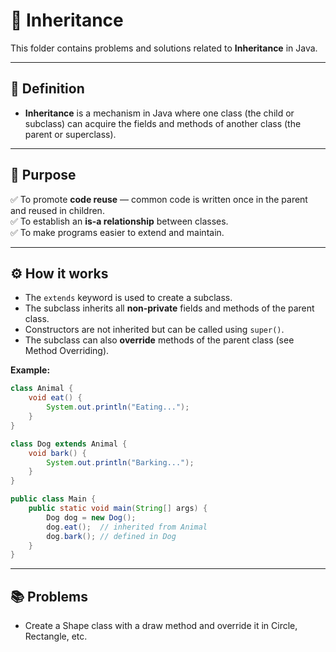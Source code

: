 # 📘 Inheritance

This folder contains problems and solutions related to **Inheritance** in Java.

---

## 📝 Definition

- **Inheritance** is a mechanism in Java where one class (the child or subclass) can acquire the fields and methods of another class (the parent or superclass).

---

## 🎯 Purpose

✅ To promote **code reuse** — common code is written once in the parent and reused in children.  
✅ To establish an **is-a relationship** between classes.  
✅ To make programs easier to extend and maintain.  

---

## ⚙️ How it works

- The `extends` keyword is used to create a subclass.
- The subclass inherits all **non-private** fields and methods of the parent class.
- Constructors are not inherited but can be called using `super()`.
- The subclass can also **override** methods of the parent class (see Method Overriding).

**Example:**
```java
class Animal {
    void eat() {
        System.out.println("Eating...");
    }
}

class Dog extends Animal {
    void bark() {
        System.out.println("Barking...");
    }
}

public class Main {
    public static void main(String[] args) {
        Dog dog = new Dog();
        dog.eat();  // inherited from Animal
        dog.bark(); // defined in Dog
    }
}
```

---

## 📚 Problems
- Create a Shape class with a draw method and override it in Circle, Rectangle, etc.
